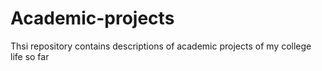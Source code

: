 # Academic-projects
Thsi repository contains descriptions of academic projects of my college life so far
